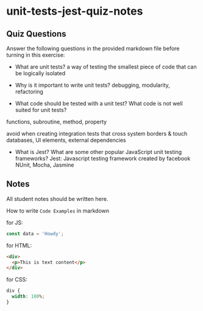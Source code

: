 # unit-tests-jest-quiz-notes

## Quiz Questions

Answer the following questions in the provided markdown file before turning in this exercise:

- What are unit tests?
  a way of testing the smallest piece of code that can be logically isolated

- Why is it important to write unit tests?
  debugging, modularity, refactoring

- What code should be tested with a unit test? What code is not well suited for unit tests?

functions, subroutine, method, property

avoid when creating integration tests that cross system borders & touch databases, UI elements, external dependencies

- What is Jest? What are some other popular JavaScript unit testing frameworks?
  Jest: Javascript testing framework created by facebook
  NUnit, Mocha, Jasmine

## Notes

All student notes should be written here.

How to write `Code Examples` in markdown

for JS:

```js
const data = 'Howdy';
```

for HTML:

```html
<div>
  <p>This is text content</p>
</div>
```

for CSS:

```css
div {
  width: 100%;
}
```
